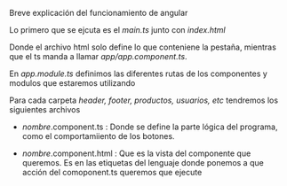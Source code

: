 Breve explicación del funcionamiento de angular

Lo primero que se ejcuta es el _main.ts_ junto con _index.html_

Donde el archivo html solo define lo que conteniene la pestaña, mientras que el ts manda a llamar _app/app.component.ts_.

En _app.module.ts_ definimos las diferentes rutas de los componentes y modulos que estaremos utilizando

Para cada carpeta _header, footer, productos, usuarios, etc_ tendremos los siguientes archivos

- _nombre_.component.ts : Donde se define la parte lógica del programa, como el comportamiiento de los botones.

- _nombre_.component.html : Que es la vista del componente que queremos. Es en las etiquetas del lenguaje donde ponemos a que acción del comoponent.ts queremos que ejecute